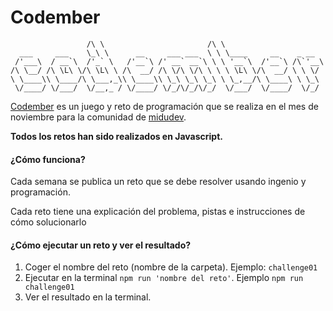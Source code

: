 # Codember

```
                 /\ \                       /\ \
  ___     ___    \_\ \      __     ___ ___  \ \ \____     __    _ __
 /'___\  / __`\  /'_` \   /'__`\ /' __` __`\ \ \ '__`\  /'__`\ /\`'__\
/\ \__/ /\ \L\ \/\ \L\ \ /\  __/ /\ \/\ \/\ \ \ \ \L\ \/\  __/ \ \ \/
\ \____\\ \____/\ \___,_\\ \____\\ \_\ \_\ \_\ \ \_,__/\ \____\ \ \_\
 \/____/ \/___/  \/__,_ / \/____/ \/_/\/_/\/_/  \/___/  \/____/  \/_/
```

[Codember](https://codember.dev/) es un juego y reto de programación que se realiza en el mes de noviembre para la comunidad de [midudev](https://github.com/midudev).

**Todos los retos han sido realizados en Javascript.**

#### ¿Cómo funciona?

Cada semana se publica un reto que se debe resolver usando ingenio y programación.

Cada reto tiene una explicación del problema, pistas e instrucciones de cómo solucionarlo

#### ¿Cómo ejecutar un reto y ver el resultado?

1. Coger el nombre del reto (nombre de la carpeta). Ejemplo: `challenge01`
2. Ejecutar en la terminal `npm run 'nombre del reto'`. Ejemplo `npm run challenge01`
3. Ver el resultado en la terminal.
